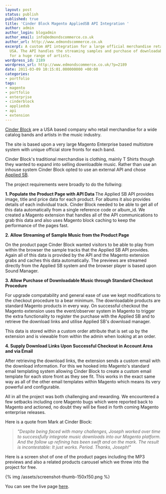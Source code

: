 ```yaml
---
layout: post
status: publish
published: true
title: 'Cinder Block Magento AppliedSB API Integration '
author: admin
author_login: blogadmin
author_email: info@edmondscommerce.co.uk
author_url: http://www.edmondscommerce.co.uk
excerpt: A custom API integration for a large official merchandise retailer in the
  USA. The API handles the streaming samples and purchase of downloadable MP3 tracks
  for a huge range of artists.
wordpress_id: 2189
wordpress_url: http://www.edmondscommerce.co.uk/?p=2189
date: 2011-03-09 10:15:01.000000000 +00:00
categories:
- portfolio
tags:
- magento
- portfolio
- enterprise
- cinderblock
- appliedsb
- api
- extension
---
```

<a href="http://cinderblock.com/">Cinder Block</a> are a USA based company who retail merchandise for a wide catalog bands and artists in the music industry.

The site is based upon a very large Magento Enterprise based multistore system with unique official store fronts for each band. 

Cinder Block's traditional merchandise is clothing, mainly T Shirts though they wanted to expand into selling downloadble music. Rather than use an inhouse system Cinder Block opted to use an external API and chose <a href="http://www.appliedsb.com/">Applied SB</a>.

The project requirements were broadly to do the follwing:

<b>1. Populate the Product Page with API Data
</b>
The Applied SB API provides image, title and price data for each product. For albums it also provides details of each individual track. Cinder Block needed to be able to get all of this data automatically from a single reference code or album_id. We created a Magento extension that handles all of the API communications to grab this data and also uses Magento block caching to keep the performance of the pages fast.

<b>2. Allow Streaming of Sample Music from the Product Page</b>

On the product page Cinder Block wanted visitors to be able to play from within the browser the sample tracks that the Applied SB API provides. Again all of this data is provided by the API and the Magento extension grabs and caches this data automatically. The previews are streamed directly from the Applied SB system and the browser player is based upon Sound Manager.

<b>3. Allow Purchase of Downloadable Music through Standard Checkout Procedure</b>

For upgrade compatability and general ease of use we kept modifications to the checkout procedure to a bear minimum. The downloadable products are standard Magento products in every way. On successful checkout the Magento extension uses the event/observer system in Magento to trigger the extra functionality to register the purchase with the Applied SB and to retrieve the download links and utilise Applied SB's download manager.

This data is stored within a custom order attribute that is set up by the extension and is viewable from within the admin when looking at an order.

<b>4. Supply Download Links Upon Successful Checkout in Account Area and via Email</b>

After retrieving the download links, the extension sends a custom email with the download information. For this we hooked into Magento's standard email templating system allowing Cinder Block to create a custom email template for each store front as they see fit. This works in the exact same way as all of the other email templates within Magento which means its very powerful and configurable.

All in all the project was both challenging and rewarding. We encountered a few setbacks including core Magento bugs which were reported back to Magento and actioned, no doubt they will be fixed in forth coming Magento enterprise releases.

Here is a quote from Mark at Cinder Block:

<blockquote><i>"Despite being faced with many challenges, Joseph worked over time to successfully integrate music downloads into our Magento platform. And the follow up refining has been swift and on the mark. The result is incontestable: It just works. Period. Thanks, Joseph!"</i></blockquote>

Here is a screen shot of one of the product pages including the MP3 previews and also a related products carousel which we threw into the project for free.

{% img  /assets/screenshot-thumb-150x150.png %}

You can see the live page <a href="http://floggingmolly.cinderblock.com/flogging-molly-swagger-album-download.html">here</a>.

